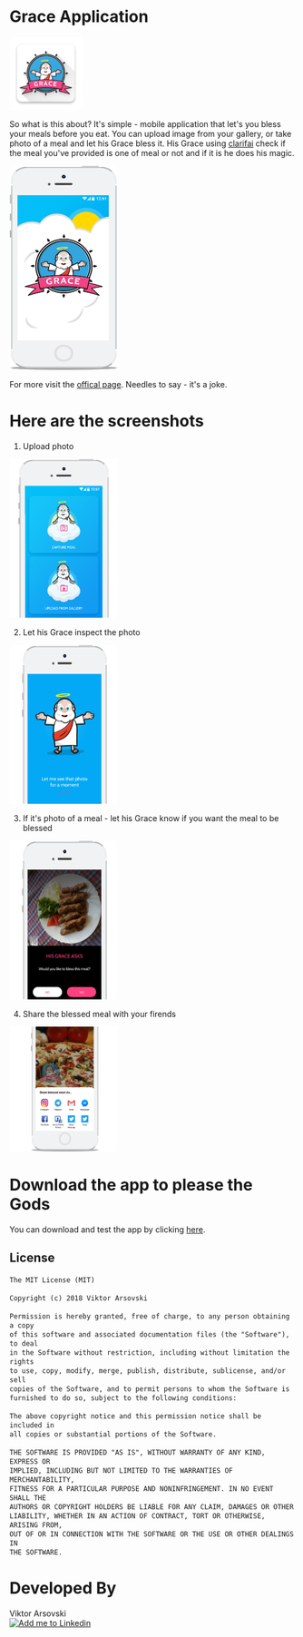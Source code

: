 # Grace Application

<img src="https://github.com/ViksaaSkool/Grace/blob/master/app/src/main/res/mipmap-xxxhdpi/ic_launcher.png" width="128" height="128"/>

So what is this about? It's simple - mobile application that let's you bless your meals before you eat. You can upload image from your gallery,
or take photo of a meal and let his Grace bless it. His Grace using [clarifai](https://www.clarifai.com/) check if the meal you've provided is one of meal or not and if it is 
he does his magic. 

<img src="https://github.com/ViksaaSkool/Grace/blob/master/art/mobile.png" width="190" height="360"/>

For more visit the [offical page](https://blessameal.com/).
Needles to say - it's a joke. 

# Here are the screenshots
1. Upload photo
<img src="https://github.com/ViksaaSkool/Grace/blob/master/art/m1.png" width="190" height="280"/>

2. Let his Grace inspect the photo
<img src="https://github.com/ViksaaSkool/Grace/blob/master/art/b1.png" width="190" height="280"/>

3. If it's photo of a meal - let his Grace know if you want the meal to be blessed
<img src="https://github.com/ViksaaSkool/Grace/blob/master/art/b3.png" width="190" height="280"/>

4. Share the blessed meal with your firends 
<img src="https://github.com/ViksaaSkool/Grace/blob/master/art/m2.png" width="190" height="220"/>

# Download the app to please the Gods
You can download and test the app by clicking [here](https://github.com/ViksaaSkool/Grace/raw/master/apk/app-release.apk).



License
--------

    The MIT License (MIT)

    Copyright (c) 2018 Viktor Arsovski
    
    Permission is hereby granted, free of charge, to any person obtaining a copy
    of this software and associated documentation files (the "Software"), to deal
    in the Software without restriction, including without limitation the rights
    to use, copy, modify, merge, publish, distribute, sublicense, and/or sell
    copies of the Software, and to permit persons to whom the Software is
    furnished to do so, subject to the following conditions:
    
    The above copyright notice and this permission notice shall be included in
    all copies or substantial portions of the Software.
    
    THE SOFTWARE IS PROVIDED "AS IS", WITHOUT WARRANTY OF ANY KIND, EXPRESS OR
    IMPLIED, INCLUDING BUT NOT LIMITED TO THE WARRANTIES OF MERCHANTABILITY,
    FITNESS FOR A PARTICULAR PURPOSE AND NONINFRINGEMENT. IN NO EVENT SHALL THE
    AUTHORS OR COPYRIGHT HOLDERS BE LIABLE FOR ANY CLAIM, DAMAGES OR OTHER
    LIABILITY, WHETHER IN AN ACTION OF CONTRACT, TORT OR OTHERWISE, ARISING FROM,
    OUT OF OR IN CONNECTION WITH THE SOFTWARE OR THE USE OR OTHER DEALINGS IN
    THE SOFTWARE.


# Developed By
Viktor Arsovski
</br>
<a href="https://mk.linkedin.com/in/varsovski">
  <img alt="Add me to Linkedin" src="http://is.gd/u42ILV" width="96" height="96"/>
</a>
